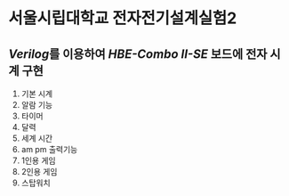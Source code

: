 # **서울시립대학교 전자전기설계실험2**
## *Verilog*를 이용하여 *HBE-Combo II-SE* 보드에 전자 시계 구현

1. 기본 시계
2. 알람 기능
3. 타이머
4. 달력
5. 세계 시간
6. am pm 출력기능
7. 1인용 게임
8. 2인용 게임
9. 스탑워치
